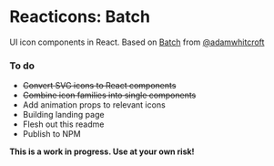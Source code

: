 # Reacticons: Batch

UI icon components in React. Based on [Batch](http://adamwhitcroft.com/batch/) from [@adamwhitcroft](https://twitter.com/adamwhitcroft)

### To do
* ~~Convert SVG icons to React components~~
* ~~Combine icon families into single components~~
* Add animation props to relevant icons
* Building landing page
* Flesh out this readme
* Publish to NPM

__This is a work in progress. Use at your own risk!__
